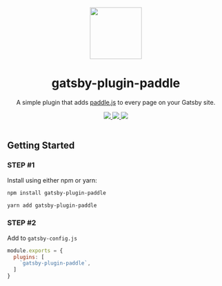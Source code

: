 <p align="center">
  <br>
  <a href="https://twitter.com/MrAhmadAwais/">
    <img src="https://on.ahmda.ws/19a553/c" width="120"/>
  </a>
</p>

<h1 align="center">gatsby-plugin-paddle</h1>

<p align="center">
  A simple plugin that adds <a href="https://paddle.com/docs/paddle-checkout-web/">paddle.js</a> to every page on your Gatsby site.
</p>

<p align="center">
  <a title="Total Downloads" href="https://www.npmjs.com/package/gatsby-plugin-paddle">
    <img src="https://img.shields.io/npm/dt/gatsby-plugin-paddle.svg?style=flat">
  </a>
  <a title="Current Cersion" href="https://www.npmjs.com/package/gatsby-plugin-paddle">
    <img src="https://img.shields.io/npm/v/gatsby-plugin-paddle.svg?style=flat">
  </a>
  <a title="Follow me on Twitter @MrAhmadAwais →" href="https://twitter.com/mrahmadawais">
    <img src="https://img.shields.io/twitter/follow/mrahmadawais.svg?style=social&label=Follow">
  </a>
  <br>
  <br>
</p>


## Getting Started

### STEP #1

Install using either npm or yarn:

```sh
npm install gatsby-plugin-paddle
```

```sh
yarn add gatsby-plugin-paddle
```

### STEP #2

Add to ```gatsby-config.js```

```javascript
module.exports = {
  plugins: [
    `gatsby-plugin-paddle`,
  ]
}
```
